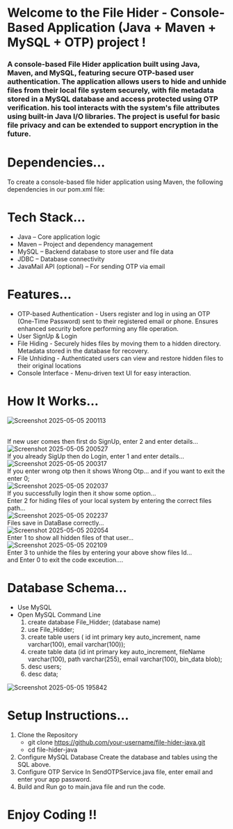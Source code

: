 # Welcome to the File Hider - Console-Based Application (Java + Maven + MySQL + OTP) project !

### A console-based File Hider application built using Java, Maven, and MySQL, featuring secure OTP-based user authentication. The application allows users to hide and unhide files from their local file system securely, with file metadata stored in a MySQL database and access protected using OTP verification. his tool interacts with the system's file attributes using built-in Java I/O libraries. The project is useful for basic file privacy and can be extended to support encryption in the future.

# Dependencies...
To create a console-based file hider application using Maven, the following dependencies in our pom.xml file:
#### <!-- https://mvnrepository.com/artifact/mysql/mysql-connector-java -->
#### <!-- https://mvnrepository.com/artifact/com.sun.mail/javax.mail -->

# Tech Stack...
<ul>
  <li>Java – Core application logic</li>
  <li>Maven – Project and dependency management</li>
  <li>MySQL – Backend database to store user and file data</li>
  <li>JDBC – Database connectivity</li>
  <li>JavaMail API (optional) – For sending OTP via email</li>
</ul>

# Features...
<ul>
  <li>OTP-based Authentication - Users register and log in using an OTP (One-Time Password) sent to their registered email or phone. Ensures enhanced security before performing any file operation.</li>
  <li>User SignUp & Login </li>
  <li>File Hiding - Securely hides files by moving them to a hidden directory. Metadata stored in the database for recovery.</li>
  <li>File Unhiding - Authenticated users can view and restore hidden files to their original locations</li>
  <li>Console Interface - Menu-driven text UI for easy interaction.</li>
</ul>

# How It Works...<br/>

![Screenshot 2025-05-05 200113](https://github.com/user-attachments/assets/a02d2bd4-e50d-484f-9f19-0ac9c796b077)

<br/>If new user comes then first do SignUp, enter 2 and enter details...
<br/>
![Screenshot 2025-05-05 200527](https://github.com/user-attachments/assets/5c721d9f-3d31-4ea8-b7ca-3d0e6c498373)
<br/>
If you already SigUp then do Login, enter 1 and enter details...
<br/>
![Screenshot 2025-05-05 200317](https://github.com/user-attachments/assets/ad07d6b1-c109-4247-92a7-db456ec673bd)
<br/>
If you enter wrong otp then it shows Wrong Otp...
and if you want to exit the enter 0;
<br/>
![Screenshot 2025-05-05 202037](https://github.com/user-attachments/assets/88d87232-1e98-4246-aed3-873550fc497f)
<br/>
If you successfully login then it show some option...
<br/>
Enter 2  for hiding files of your local system by entering the correct files path...
<br/>
![Screenshot 2025-05-05 202237](https://github.com/user-attachments/assets/77d4877c-9fad-441c-a14e-784ceb430033)
<br/>
Files save in DataBase correctly...
<br/>
![Screenshot 2025-05-05 202054](https://github.com/user-attachments/assets/536d32e5-d956-4b3c-a966-dedc3860e7eb)
<br/>
Enter 1 to show all hidden files of that user...
<br/>
![Screenshot 2025-05-05 202109](https://github.com/user-attachments/assets/900face8-acc6-4716-ac0f-5abeba7a24ef)
<br/>
Enter 3 to unhide the files by entering your above show files Id...<br/>
and Enter 0 to exit the code exceution....

#  Database Schema...
* Use MySQL
* Open MySQL Command Line
  1. create database File_Hidder; (database name)
  2. use File_Hidder;
  3. create table users ( id int primary key auto_increment, name varchar(100), email varchar(100));
  4. create table data (id int primary key auto_increment, fileName varchar(100), path varchar(255), email varchar(100), bin_data blob);
  5. desc users;
  6. desc data;

![Screenshot 2025-05-05 195842](https://github.com/user-attachments/assets/3abdfdd3-a31f-4f7b-9aac-7e9a761f67d5)

#  Setup Instructions...

1. Clone the Repository
   * git clone https://github.com/your-username/file-hider-java.git
   * cd file-hider-java
2. Configure MySQL Database
   Create the database and tables using the SQL above.
3. Configure OTP Service
   In SendOTPService.java file, enter email and enter your app password.
4. Build and Run
   go to main.java file and run the code. 

# Enjoy Coding !!








